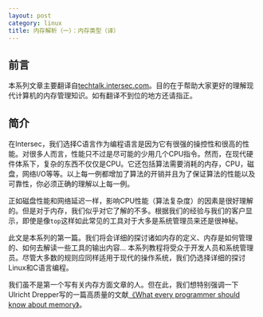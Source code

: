 ```yaml
---
layout: post
category: linux
title: 内存解析（一）：内存类型（译）
---
```


## 前言
本系列文章主要翻译自[techtalk.intersec.com](https://techtalk.intersec.com/2013/07/memory-part-1-memory-types/)。目的在于帮助大家更好的理解现代计算机的内存管理知识。如有翻译不到位的地方还请指正。

## 简介
在Intersec，我们选择C语言作为编程语言是因为它有很强的操控性和很高的性能。对很多人而言，性能只不过是尽可能的少用几个CPU指令。然而，在现代硬件体系下，复杂的东西不仅仅是CPU。它还包括算法需要消耗的内存，CPU，磁盘，网络I/O等等。以上每一例都增加了算法的开销并且为了保证算法的性能以及可靠性，你必须正确的理解以上每一例。

正如磁盘性能和网络延迟一样，影响CPU性能（算法复杂度）的因素是很好理解的。但是对于内存，我们似乎对它了解的不多。根据我们的经验与我们的客户显示，即使是像`top`这样如此常见的工具对于大多是系统管理员来还是很神秘。

此文是本系列的第一篇。我们将会详细的探讨诸如内存的定义、内存是如何管理的、如何去解读一些工具的输出内容... 本系列教程将受众于开发人员和系统管理员。尽管大多数的规则应同样适用于现代的操作系统，我们仍选择详细的探讨Linux和C语言编程。

我们虽不是第一个写有关内存方面文章的人。但在此，我们想特别强调一下Ulricht Drepper写的一篇高质量的文献[《What every programmer should know about memory》](http://www.akkadia.org/drepper/cpumemory.pdf)。



